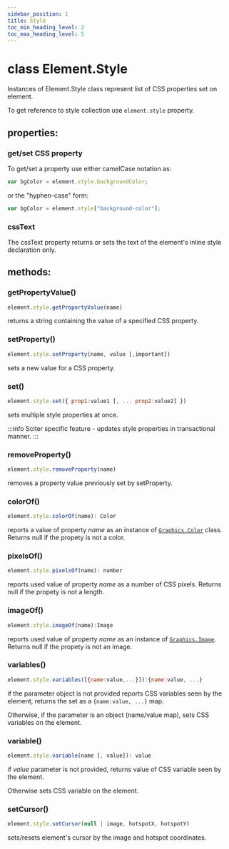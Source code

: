 ```yaml
---
sidebar_position: 1
title: Style
toc_min_heading_level: 2
toc_max_heading_level: 5
---
```


# class Element.Style

Instances of Element.Style class represent list of CSS properties set on element.

To get reference to style collection use `element.style` property.

## properties:

### get/set CSS property

To get/set a property use either camelCase notation as: 

```js
var bgColor = element.style.backgroundColor;
```

or the "hyphen-case" form:

```js
var bgColor = element.style["background-color"];
```

### cssText

The cssText property returns or sets the text of the element's inline style declaration only.

## methods:

### getPropertyValue()

```js
element.style.getPropertyValue(name)
```
returns a string containing the value of a specified CSS property.

### setProperty()

```js
element.style.setProperty(name, value [,important])
```
sets a new value for a CSS property.


### set()
```js
element.style.set({ prop1:value1 [, ... prop2:value2] })
```
sets multiple style properties at once.

:::info
Sciter specific feature - updates style properties in transactional manner.
:::

### removeProperty()

```js
element.style.removeProperty(name)
```

removes a property value previously set by setProperty.

### colorOf()

```js
element.style.colorOf(name): Color
```
reports a value of property _name_ as an instance of [`Graphics.Color`](../../Graphics/Color) class. Returns null if the propety is not a color.

### pixelsOf()

```js
element.style.pixelsOf(name): number
```
reports used value of property _name_ as a number of CSS pixels. Returns null if the propety is not a length.

### imageOf()

```js
element.style.imageOf(name):Image
```
reports used value of property _name_ as an instance of [`Graphics.Image`](../../Graphics/Image). Returns null if the propety is not an image.

### variables()

```js
element.style.variables([{name:value,...}]):{name:value, ...}
```

if the parameter object is not provided reports CSS variables seen by the element, returns the set as a `{name:value, ...}` map.

Otherwise, if the parameter is an object (name/value map), sets CSS variables on the element.

### variable()

```js
element.style.variable(name [, value]): value
```
if _value_ parameter is not provided, returns value of CSS variable seen by the element.

Otherwise sets CSS variable on the element.

### setCursor()

```js
element.style.setCursor(null | image, hotspotX, hotspotY)
```
sets/resets element's cursor by the image and hotspot coordinates.

